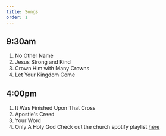 ```yaml
---
title: Songs
order: 1
---
```


## 9:30am
1. No Other Name
2. Jesus Strong and Kind
3. Crown Him with Many Crowns
4. Let Your Kingdom Come 
   
## 4:00pm
1. It Was Finished Upon That Cross
2. Apostle's Creed
3. Your Word
4. Only A Holy God
Check out the church spotify playlist [here](https://open.spotify.com/playlist/3gh0ZKXkJBDbNEnZqJJDXj?si=0908aa3f87544643)
